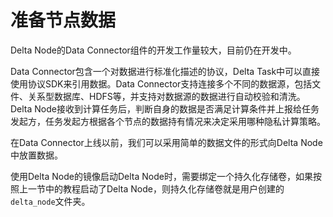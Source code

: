 # 准备节点数据

Delta Node的Data Connector组件的开发工作量较大，目前仍在开发中。

Data Connector包含一个对数据进行标准化描述的协议，Delta Task中可以直接使用协议SDK来引用数据。Data Connector支持连接多个不同的数据源，包括文件、关系型数据库、HDFS等，并支持对数据源的数据进行自动校验和清洗。Delta Node接收到计算任务后，判断自身的数据是否满足计算条件并上报给任务发起方，任务发起方根据各个节点的数据持有情况来决定采用哪种隐私计算策略。

在Data Connector上线以前，我们可以采用简单的数据文件的形式向Delta Node中放置数据。

使用Delta Node的镜像启动Delta Node时，需要绑定一个持久化存储卷，如果按照上一节中的教程启动了Delta Node，则持久化存储卷就是用户创建的`delta_node`文件夹。


